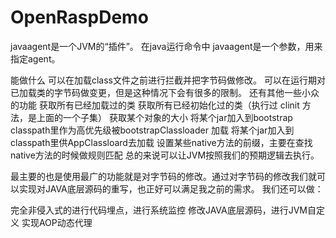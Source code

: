 # OpenRaspDemo
javaagent是一个JVM的“插件”。 在java运行命令中 javaagent是一个参数，用来指定agent。

能做什么
可以在加载class文件之前进行拦截并把字节码做修改。
可以在运行期对已加载类的字节码做变更，但是这种情况下会有很多的限制。
还有其他一些小众的功能
获取所有已经加载过的类
获取所有已经初始化过的类（执行过 clinit 方法，是上面的一个子集）
获取某个对象的大小
将某个jar加入到bootstrap classpath里作为高优先级被bootstrapClassloader 加载
将某个jar加入到classpath里供AppClassloard去加载
设置某些native方法的前缀，主要在查找native方法的时候做规则匹配
总的来说可以让JVM按照我们的预期逻辑去执行。

最主要的也是使用最广的功能就是对字节码的修改。通过对字节码的修改我们就可以实现对JAVA底层源码的重写，也正好可以满足我之前的需求。 我们还可以做：

完全非侵入式的进行代码埋点，进行系统监控
修改JAVA底层源码，进行JVM自定义
实现AOP动态代理
